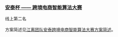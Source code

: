 ### [安泰杯 —— 跨境电商智能算法大赛](https://tianchi.aliyun.com/competition/entrance/231718/introduction)
线上第二名<br/>
<br/>
方案简述见[江离团队安泰跨境电商智能算法大赛方案简述](http://jiangliclub.com/article?article_id=65)。
